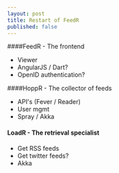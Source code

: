 ```yaml
---
layout: post
title: Restart of FeedR 
published: false
---
```

####FeedR - The frontend
- Viewer
- AngularJS / Dart?
- OpenID authentication?

####HoppR - The collector of feeds
- API's (Fever / Reader)
- User mgmt
- Spray / Akka

#### LoadR - The retrieval specialist
- Get RSS feeds
- Get twitter feeds?
- Akka
